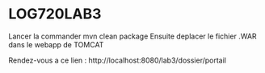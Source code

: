 # LOG720LAB3


Lancer la commander mvn clean package
Ensuite deplacer le fichier .WAR dans le webapp de TOMCAT

Rendez-vous a ce lien : http://localhost:8080/lab3/dossier/portail

